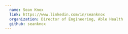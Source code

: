 ```yaml
---
  name: Sean Knox
  link: https://www.linkedin.com/in/seanknox
  organization: Director of Engineering, Able Health
  github: seanknox
---
```

